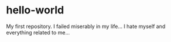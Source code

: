 # hello-world
My first repository. I failed miserably in my life... I hate myself and everything related to me...
